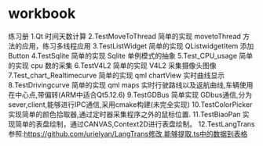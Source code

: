 # workbook

练习册
1.Qt 时间天数计算
2.TestMoveToThread 简单的实现 movetoThread 方法的应用，练习多线程应用
3.TestListWidget 简单的实现 QListwidgetItem 添加 Button
4.TestSqlite 简单的实现 Sqlite 单例模式的抽象
5.Test_CPU_usage 简单的实现 cpu 数的采集
6.TestV4L2 简单的实现 V4L2 采集摄像头图像
7.Test_chart_Realtimecurve 简单的实现 qml chartView 实时曲线显示
8.TestDrivingcurve 简单的实现 qml maps 实时行驶路线以及返航曲线,车辆使用在中心点,带偏转(ARM中适合Qt5.12.6)
9.TestGDBus 简单实现 GDbus通信,分为sever,client,能够进行IPC通信,采用cmake构建(未完全实现)
10.TestColorPicker 实现简单的颜色拾取器,通过定时器采集程序之外的鼠标位置.
11.TestBiaoPan 实现简单的表盘绘制，通过CANVAS,Context2D进行表盘绘制。
12.TestLangTrans 参照:https://github.com/urielyan/LangTrans修改,能够提取.ts中的数据到表格
